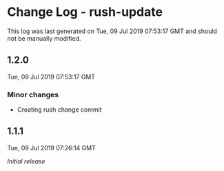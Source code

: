 # Change Log - rush-update

This log was last generated on Tue, 09 Jul 2019 07:53:17 GMT and should not be manually modified.

## 1.2.0
Tue, 09 Jul 2019 07:53:17 GMT

### Minor changes

- Creating rush change commit

## 1.1.1
Tue, 09 Jul 2019 07:26:14 GMT

*Initial release*


